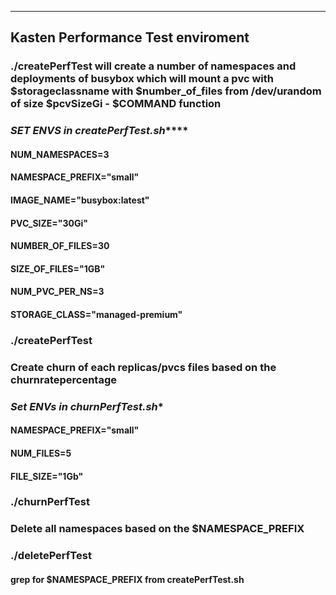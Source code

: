 -------------------------------------------------------------------------------

## Kasten Performance Test enviroment 
### ./createPerfTest will create a number of namespaces and deployments of busybox which will mount a pvc with $storageclassname with $number_of_files from /dev/urandom of size $pcvSizeGi - $COMMAND function

### *****SET ENVS in createPerfTest.sh********* 

#### NUM_NAMESPACES=3
#### NAMESPACE_PREFIX="small"
#### IMAGE_NAME="busybox:latest"
#### PVC_SIZE="30Gi"
#### NUMBER_OF_FILES=30
#### SIZE_OF_FILES="1GB"
#### NUM_PVC_PER_NS=3
#### STORAGE_CLASS="managed-premium"

### ./createPerfTest 

### Create churn of each replicas/pvcs files based on the churnratepercentage
### *******Set ENVs in churnPerfTest.sh********
#### NAMESPACE_PREFIX="small"
#### NUM_FILES=5
#### FILE_SIZE="1Gb"


### ./churnPerfTest

### Delete all namespaces based on the $NAMESPACE_PREFIX
### ./deletePerfTest
#### grep for $NAMESPACE_PREFIX from createPerfTest.sh
